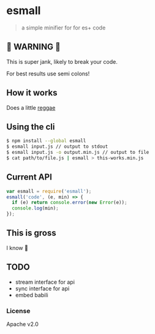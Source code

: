 # esmall

> a simple minifier for for es+ code

## 📛 WARNING 📛

This is super jank, likely to break your code.

For best results use semi colons!

## How it works

Does a little [reggae](https://twitter.com/thealphanerd/status/764133752905883649)

## Using the cli

```bash
$ npm install --global esmall
$ esmall input.js // output to stdout
$ esmall input.js -o output.min.js // output to file
$ cat path/to/file.js | esmall > this-works.min.js
```

## Current API

```js
var esmall = require('esmall');
esmall('code', (e, min) => {
  if (e) return console.error(new Error(e));
  console.log(min);
});
```

## This is gross

I know 🎉

## TODO

* stream interface for api
* sync interface for api
* embed babili

### License

Apache v2.0